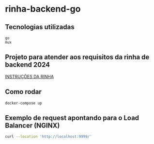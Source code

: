 # rinha-backend-go

## Tecnologias utilizadas
```
go
mux
```

## Projeto para atender aos requisitos da rinha de backend 2024
[INSTRUÇÕES DA RINHA](https://github.com/zanfranceschi/rinha-de-backend-2024-q1)

## Como rodar 
```
docker-compose up
```

## Exemplo de request apontando para o Load Balancer (NGINX)

```bash
curl --location 'http://localhost:9999/'
````